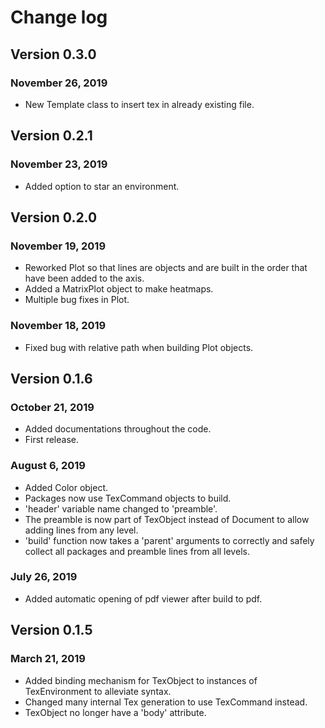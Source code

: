 # Change log

## Version 0.3.0

### November 26, 2019
- New Template class to insert tex in already existing file.

## Version 0.2.1

### November 23, 2019
- Added option to star an environment.

## Version 0.2.0

### November 19, 2019
- Reworked Plot so that lines are objects and are built in the order that have been added to the axis.
- Added a MatrixPlot object to make heatmaps.
- Multiple bug fixes in Plot.

### November 18, 2019
- Fixed bug with relative path when building Plot objects.

## Version 0.1.6

### October 21, 2019
- Added documentations throughout the code.
- First release.

### August 6, 2019

- Added Color object.
- Packages now use TexCommand objects to build.
- 'header' variable name changed to 'preamble'.
- The preamble is now part of TexObject instead of Document to allow adding lines from any level.
- 'build' function now takes a 'parent' arguments to correctly and safely collect all packages and preamble lines from all levels.

### July 26, 2019

- Added automatic opening of pdf viewer after build to pdf.

## Version 0.1.5

### March 21, 2019

- Added binding mechanism for TexObject to instances of TexEnvironment to alleviate syntax.
- Changed many internal Tex generation to use TexCommand instead.
- TexObject no longer have a 'body' attribute.
